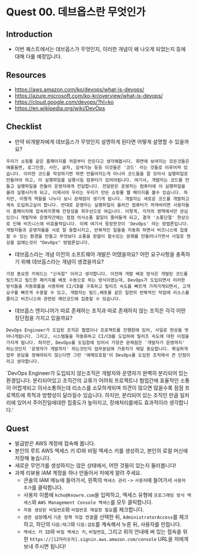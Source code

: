 # Quest 00. 데브옵스란 무엇인가

## Introduction
* 이번 퀘스트에서는 데브옵스가 무엇인지, 이러한 개념이 왜 나오게 되었는지 등에 대해 다룰 예정입니다.

## Resources
* https://aws.amazon.com/ko/devops/what-is-devops/
* https://azure.microsoft.com/ko-kr/overview/what-is-devops/
* https://cloud.google.com/devops/?hl=ko
* https://en.wikipedia.org/wiki/DevOps

## Checklist
* 만약 비개발자에게 데브옵스가 무엇인지 설명하게 된다면 어떻게 설명할 수 있을까요?

`우리가 쇼핑몰 같은 홈페이지를 처음부터 만든다고 생각해봅시다. 화면에 보여지는 모든것들은 예를들면, 로그인창, 사진, 글자, 검색기능 등등 이것들은 '코드' 라는 것들로 이루어져 있습니다. 이러한 코드를 작성하기면 하면 만들어지는게 아니라 코드들을 잘 모아서 실행파일로 만들어야 하고, 이 실행파일을 실행시킬 컴퓨터가 있어야됩니다. 여기서, 개발자는 코드를 만들고 실행파일을 만들어 운영자에게 전달합니다. 전달받은 운영자는 컴퓨터에 이 실행파일을 올려 실행시키게 되고, 이제서야 우리는 우리가 만든 쇼핑몰 웹 페이지를 볼수 있습니다. 하지만, 이렇게 역할을 나누다 보니 문제점이 생기게 됩니다. 개발자는 새로운 코드를 개발하고 계속 도입하고싶어 합니다. 반대로 운영자는 실행파일이 올라간 컴퓨터가 꺼져버리면 사용자들이 홈페이지에 접속하지못해 안정성을 최우선으로 여깁니다. 이렇게, 각자의 영역에서만 관심있으니 개발자와 운영자간에는 점점
의사소통 할일이 줄어들게 되고, 결국 '소통단절' 현상으로 인해 비즈니스에 비효율적입니다. 이제 여기서 등장한것이 'DevOps' 라는 방법론입니다.
개발자들과 운영자들을 서로 잘 융합시키고, 반복적인 일들을 자동화 하면서 비즈니스에 집중할 수 있는 환경을 만들고 무엇보다 소통을 원할이 할수있는 문화를 만들어나가면서 사일로 현상을 없애는것이 "DevOps" 방법론입니다.`


* 데브옵스라는 개념 이전의 소프트웨어 개발은 어땠을까요? 어떤 요구사항을 충족하기 위해 데브옵스라는 개념이 생겼을까요?

`가장 중요한 키워드는 "신속함" 이라고 생각합니다. 이전에 개발 배포 방식은 개발된 코드를 빌드하고 빌드한 패키지를 배포 수동으로 하는 방식이였는데, DevOps가 도입되면서 이러한 방식들을 자동화툴을 사용하여 CI/CD를 구축하고 릴리즈 속도를 빠르게 가져가게되면서, 고객요구를 빠르게 수용할 수 있고, 개발자는 빌드,배포를 같은 일련의 반복적인 작업에 리소스를 줄이고 비즈니스와 관련된 메인코드에 집중할 수 있습니다.` 

* 데브옵스 엔지니어가 따로 존재하는 조직과 따로 존재하지 않는 조직은 각각 어떤 장단점을 가지고 있을까요?

`DevOps Engineer가 도입된 조직은 협엽이나 프로젝트를 진행함에 있어, 사일로 현상을 벗어나게됩니다. 그리고, 시스템들을 자동화하고 CI/CD를
도입하여 릴리즈 속도에 대한 이점을 가지게 됩니다. 하지만, DevOps를 도입함에 있어서 가장큰 문제점은 '개발자가 운영까지' 하는것인지 '운영자가 개발까지' 하는것인지 업무분담에 가중치가 제일 중요합니다. 확실하게 업무 분담을 정해야되지 않는다면 그런 '애매모호함'이 DevOps를 도입한 조직에서 큰 단점이라고 생각합니다.` 

`DevOps Engineer가 도입되지 않는조직은 개발자와 운영자가 완벽히 분리되어 있는 환경입니다. 분리되어있고 조직간의 교류가 어려워 프로젝트나 협업간에 효율적인 소통이 어렵게되고 의사소통하는데 리소스를 소모하게되며 의견이 많으면 많을수록 점점 프로젝트에 목적과 방향성이 달라질수 있습니다. 하지만, 분리되어 있는 조직인 만큼 일처리에 있어서 주어진일에대한 집중도가 높아지고, 장애처리를에도 효과적이라 생각합니다.'


## Quest
* 발급받은 AWS 계정에 접속해 봅니다.
* 본인의 루트 AWS 엑세스 키 ID와 비밀 엑세스 키를 생성하고, 본인의 로컬 머신에 저장해 놓습니다.
* 새로운 무언가를 생성하지는 않은 상태에서, 어떤 것들이 있는지 둘러봅니다!
* 과제 리뷰용 IAM 계정을 하나 만들어서 저에게 알려 주세요.
  * 콘솔의 IAM 메뉴에 들어가서, 왼쪽의 `엑세스 관리` -> `사용자`에 들어가서 `사용자 추가`를 클릭합니다.
  * 사용자 이름에 `kcho@knowre.com`을 입력하고, 엑세스 유형에 `프로그래밍 방식 엑세스`와 `AWS Management Console 액세스`를 모두 클릭합니다.
  * `자동 생성된 비밀번호`와 `비밀번호 재설정 필요`를 체크합니다.
  * `권한 설정`에서 `기존 정책 직접 연결`을 선택한 뒤, `AdministratorAccess`를 체크하고, 하단의 `다음:태그`와 `다음:검토`를 계속해서 누른 뒤, 사용자를 만듭니다.
  * `액세스 키 ID`와 `비밀 액세스 키`, `비밀번호`, 그리고 위의 안내에 써 있는 접속을 위한 `https://[12자리숫자].signin.aws.amazon.com/console` URL을 저에게 보내 주시면 됩니다!
